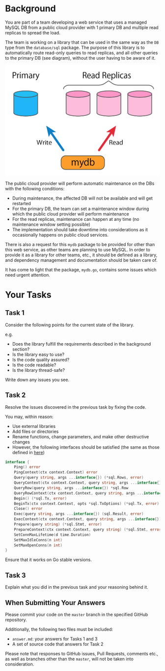 # Background

You are part of a team developing a web service that uses a managed MySQL DB from a public cloud provider with 1 primary DB and multiple read replicas to spread the load.

The team is working on a library that can be used in the same way as the `DB` type from the `database/sql` package.
The purpose of this library is to automatically route read-only queries to read replicas, and all other queries to the primary DB (see diagram), without the user having to be aware of it.

![image.png](./image.png)

The public cloud provider will perform automatic maintenance on the DBs with the following conditions: 

* During maintenance, the affected DB will not be available and will get restarted
* For the primary DB, the team can set a maintenance window during which the public cloud provider will perform maintenance
* For the read replicas, maintenance can happen at any time (no maintenance window setting possible) 
* The implementation should take downtime into considerations as it occasionally happens on public cloud services.

There is also a request for this `mydb` package to be provided for other than this web service, as other teams are planning to use MySQL.
In order to provide it as a library for other teams, etc., it should be defined as a library, and dependency management and documentation should be taken care of.

It has come to light that the package, `mydb.go`, contains some issues which need urgent attention.

# Your Tasks

## Task 1

Consider the following points for the current state of the library.

e.g.
* Does the library fulfill the requirements described in the background section?
* Is the library easy to use?
* Is the code quality assured?
* Is the code readable?
* Is the library thread-safe?

Write down any issues you see.

## Task 2

Resolve the issues discovered in the previous task by fixing the code.

You may, within reason:

* Use external libraries
* Add files or directories
* Rename functions, change parameters, and make other destructive changes
* However, the following interfaces should be satisfied (the same as those defined in [here](interface_test.go#L10-L27))

```go
interface {
	Ping() error
	PingContext(ctx context.Context) error
	Query(query string, args ...interface{}) (*sql.Rows, error)
	QueryContext(ctx context.Context, query string, args ...interface{}) (*sql.Rows, error)
	QueryRow(query string, args ...interface{}) *sql.Row
	QueryRowContext(ctx context.Context, query string, args ...interface{}) *sql.Row
	Begin() (*sql.Tx, error)
	BeginTx(ctx context.Context, opts *sql.TxOptions) (*sql.Tx, error)
	Close() error
	Exec(query string, args ...interface{}) (sql.Result, error)
	ExecContext(ctx context.Context, query string, args ...interface{}) (sql.Result, error)
	Prepare(query string) (*sql.Stmt, error)
	PrepareContext(ctx context.Context, query string) (*sql.Stmt, error)
	SetConnMaxLifetime(d time.Duration)
	SetMaxIdleConns(n int)
	SetMaxOpenConns(n int)
}
```

Ensure that it works on Go stable versions.

## Task 3

Explain what you did in the previous task and your reasoning behind it.

## When Submitting Your Answers

Please commit your code on the `master` branch in the specified GitHub repository.

Additionally, the following two files must be included:

* `answer.md`: your answers for Tasks 1 and 3
*  A set of source code that answers for Task 2

Please note that responses to GitHub issues, Pull Requests, comments etc., as well as branches other than the `master`, will not be taken into consideration.
